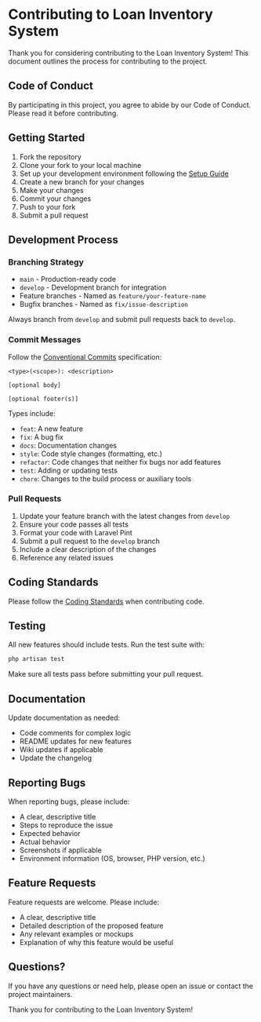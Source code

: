 # Contributing to Loan Inventory System

Thank you for considering contributing to the Loan Inventory System! This document outlines the process for contributing to the project.

## Code of Conduct

By participating in this project, you agree to abide by our Code of Conduct. Please read it before contributing.

## Getting Started

1. Fork the repository
2. Clone your fork to your local machine
3. Set up your development environment following the [Setup Guide](./development/setup.md)
4. Create a new branch for your changes
5. Make your changes
6. Commit your changes
7. Push to your fork
8. Submit a pull request

## Development Process

### Branching Strategy

- `main` - Production-ready code
- `develop` - Development branch for integration
- Feature branches - Named as `feature/your-feature-name`
- Bugfix branches - Named as `fix/issue-description`

Always branch from `develop` and submit pull requests back to `develop`.

### Commit Messages

Follow the [Conventional Commits](https://www.conventionalcommits.org/) specification:

```
<type>(<scope>): <description>

[optional body]

[optional footer(s)]
```

Types include:
- `feat`: A new feature
- `fix`: A bug fix
- `docs`: Documentation changes
- `style`: Code style changes (formatting, etc.)
- `refactor`: Code changes that neither fix bugs nor add features
- `test`: Adding or updating tests
- `chore`: Changes to the build process or auxiliary tools

### Pull Requests

1. Update your feature branch with the latest changes from `develop`
2. Ensure your code passes all tests
3. Format your code with Laravel Pint
4. Submit a pull request to the `develop` branch
5. Include a clear description of the changes
6. Reference any related issues

## Coding Standards

Please follow the [Coding Standards](./development/coding-standards.md) when contributing code.

## Testing

All new features should include tests. Run the test suite with:

```bash
php artisan test
```

Make sure all tests pass before submitting your pull request.

## Documentation

Update documentation as needed:

- Code comments for complex logic
- README updates for new features
- Wiki updates if applicable
- Update the changelog

## Reporting Bugs

When reporting bugs, please include:

- A clear, descriptive title
- Steps to reproduce the issue
- Expected behavior
- Actual behavior
- Screenshots if applicable
- Environment information (OS, browser, PHP version, etc.)

## Feature Requests

Feature requests are welcome. Please include:

- A clear, descriptive title
- Detailed description of the proposed feature
- Any relevant examples or mockups
- Explanation of why this feature would be useful

## Questions?

If you have any questions or need help, please open an issue or contact the project maintainers.

Thank you for contributing to the Loan Inventory System! 
